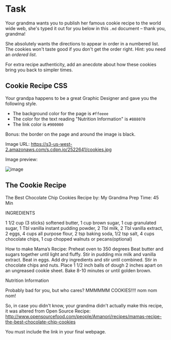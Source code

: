 # Task

Your grandma wants you to publish her famous cookie recipe to the world wide web, she's typed it out for you below in this `.md` document – thank you, grandma!

She absolutely wants the directions to appear in order in a numbered list. The cookies won't taste good if you don't get the order right. Hint: you need an _ordered list_.

For extra recipe authenticity, add an anecdote about how these cookies bring you back to simpler times.

## Cookie Recipe CSS

Your grandpa happens to be a great Graphic Designer and gave you the following style.

- The background color for the page is `#ffeeee`
- The color for the text reading "Nutrition Information" is `#888070`
- The link color is `#900000`

Bonus: the border on the page and around the image is black.

Image URL:
https://s3-us-west-2.amazonaws.com/s.cdpn.io/2522641/cookies.jpg

Image preview:

![image](https://s3-us-west-2.amazonaws.com/s.cdpn.io/2522641/cookies.jpg)

## The Cookie Recipe

The Best Chocolate Chip Cookies
Recipe by: My Grandma
Prep Time: 45 Min

INGREDIENTS

1 1/2 cup (3 sticks) softened butter, 1 cup brown sugar, 1 cup granulated sugar, 1 Tbl vanilla instant pudding powder, 2 Tbl milk, 2 Tbl vanilla extract, 2 eggs, 4 cups all purpose flour, 2 tsp baking soda, 1/2 tsp salt, 4 cups chocolate chips, 1 cup chopped walnuts or pecans(optional)

How to make Mama’s Recipe: Preheat oven to 350 degrees Beat butter and sugars together until light and fluffy. Stir in pudding mix milk and vanilla extract. Beat in eggs. Add dry ingredients and stir until combined.
Stir in chocolate chips and nuts. Place 1 1/2 inch balls of dough 2 inches apart on an ungreased cookie sheet. Bake 8-10 minutes or until golden brown.

Nutrition Information

Probably bad for you, but who cares? MMMMMM COOKIES!!!! nom nom nom!

So, in case you didn't know, your grandma didn't actually make this recipe, it was altered from Open Source Recipe: http://www.opensourcefood.com/people/Amanori/recipes/mamas-recipe-the-best-chocolate-chip-cookies

You must include the link in your final webpage.
